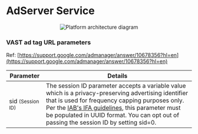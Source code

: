 AdServer Service
==============

<p align="center">
    <img alt="Platform architecture diagram" src="images/ad-server.png"/>
</p>

### VAST ad tag URL parameters
Ref: [https://support.google.com/admanager/answer/10678356?hl=en](https://support.google.com/admanager/answer/10678356?hl=en)

Parameter | Details 
------------------------------------------------- |---------------------------------------------------------------------------------
sid <small>(Session ID)</small> | The session ID parameter accepts a variable value which is a privacy-preserving advertising identifier that is used for frequency capping purposes only.  Per the [IAB's IFA guidelines](https://iabtechlab.com/wp-content/uploads/2018/12/OTT-IFA-guidelines.final_Dec2018.pdf), this parameter must be populated in UUID format.                       You can opt out of passing the session ID by setting sid=0.
